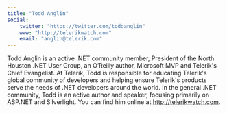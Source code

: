 ```yaml
---
title: "Todd Anglin"
social: 
    twitter: "https://twitter.com/toddanglin"
    www: "http://telerikwatch.com"
    email: "anglin@telerik.com"
---
```

Todd Anglin is an active .NET community member, President of the North Houston .NET User Group, an O’Reilly author, Microsoft MVP and Telerik's Chief Evangelist. At Telerik, Todd is responsible for educating Telerik's global community of developers and helping ensure Telerik's products serve the needs of .NET developers around the world. In the general .NET community, Todd is an active author and speaker, focusing primarily on ASP.NET and Silverlight. You can find him online at http://telerikwatch.com.

<!--more-->
<!--excerpt-->
